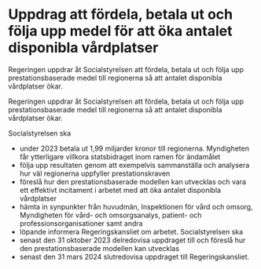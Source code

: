# Uppdrag att fördela, betala ut och följa upp medel för att öka antalet disponibla vårdplatser

Regeringen uppdrar åt Socialstyrelsen att fördela, betala ut och följa upp prestationsbaserade medel till regionerna så att antalet disponibla vårdplatser ökar.

Regeringen uppdrar åt Socialstyrelsen att fördela, betala ut och följa upp prestationsbaserade medel till regionerna så att antalet disponibla vårdplatser ökar.

Socialstyrelsen ska

* under 2023 betala ut 1,99 miljarder kronor till regionerna. Myndigheten får ytterligare villkora statsbidraget inom ramen för ändamålet
* följa upp resultaten genom att exempelvis sammanställa och analysera hur väl regionerna uppfyller prestationskraven
* föreslå hur den prestationsbaserade modellen kan utvecklas och vara ett effektivt incitament i arbetet med att öka antalet disponibla vårdplatser
* hämta in synpunkter från huvudmän, Inspektionen för vård och omsorg, Myndigheten för vård- och omsorgsanalys, patient- och professionsorganisationer samt andra
* löpande informera Regeringskansliet om arbetet. Socialstyrelsen ska
* senast den 31 oktober 2023 delredovisa uppdraget till och föreslå hur den prestationsbaserade modellen kan utvecklas
* senast den 31 mars 2024 slutredovisa uppdraget till Regeringskansliet.

